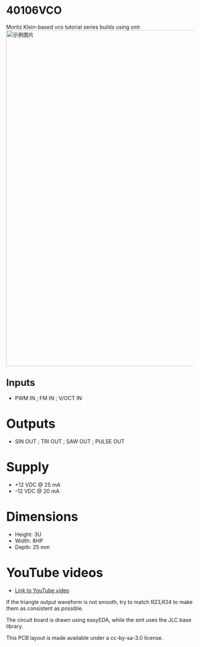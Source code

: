 # 40106VCO
Moritz Klein-based vco tutorial series builds using smt
<img src="VCO.jpg" alt="示例图片" width="900"/>

## <span style="font-size: larger;">Inputs</span>

- PWM IN ; FM IN ; V/OCT IN
  
# <span style="font-size: larger;">Outputs</span>

- SIN OUT ; TRI OUT ; SAW OUT ; PULSE OUT

# <span style="font-size: larger;">Supply</span>

- +12 VDC @ 25 mA
- -12 VDC @ 20 mA
  
# <span style="font-size: larger;">Dimensions</span>

- Height: 3U
- Width: 8HP
- Depth: 25 mm

# <span style="font-size: larger;">YouTube videos</span>

- [Link to YouTube video](https://www.youtube.com/watch?v=QiLeUSpJTN0&t)
  
If the triangle output waveform is not smooth, try to match R23,R24 to make them as consistent as possible.

The circuit board is drawn using easyEDA, while the smt uses the JLC base library.

This PCB layout is made available under a cc-by-sa-3.0 license.

